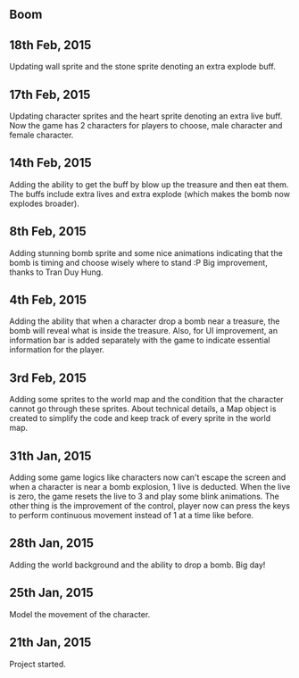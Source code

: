 ## Boom

## 18th Feb, 2015

Updating wall sprite and the stone sprite denoting an extra explode buff.

## 17th Feb, 2015

Updating character sprites and the heart sprite denoting an extra live buff. Now the game has 2
characters for players to choose, male character and female character.

## 14th Feb, 2015

Adding the ability to get the buff by blow up the treasure and then eat them. The buffs include extra lives and 
extra explode (which makes the bomb now explodes broader).

## 8th Feb, 2015

Adding stunning bomb sprite and some nice animations indicating that the bomb is timing and choose wisely where to
stand :P Big improvement, thanks to Tran Duy Hung.

## 4th Feb, 2015

Adding the ability that when a character drop a bomb near a treasure, the bomb will reveal what is inside the treasure.
Also, for UI improvement, an information bar is added separately with the game to indicate essential information for 
the player.

## 3rd Feb, 2015

Adding some sprites to the world map and the condition that the character cannot go through these sprites. 
About technical details, a Map object is created to simplify the code and keep track of every sprite in 
the world map. 

## 31th Jan, 2015

Adding some game logics like characters now can't escape the screen and when a character is near a bomb
explosion, 1 live is deducted. When the live is zero, the game resets the live to 3 and play some blink 
animations. The other thing is the improvement of the control, player now can press the keys to perform 
continuous movement instead of 1 at a time like before.

## 28th Jan, 2015

Adding the world background and the ability to drop a bomb. Big day! 

## 25th Jan, 2015

Model the movement of the character.

## 21th Jan, 2015

Project started.
